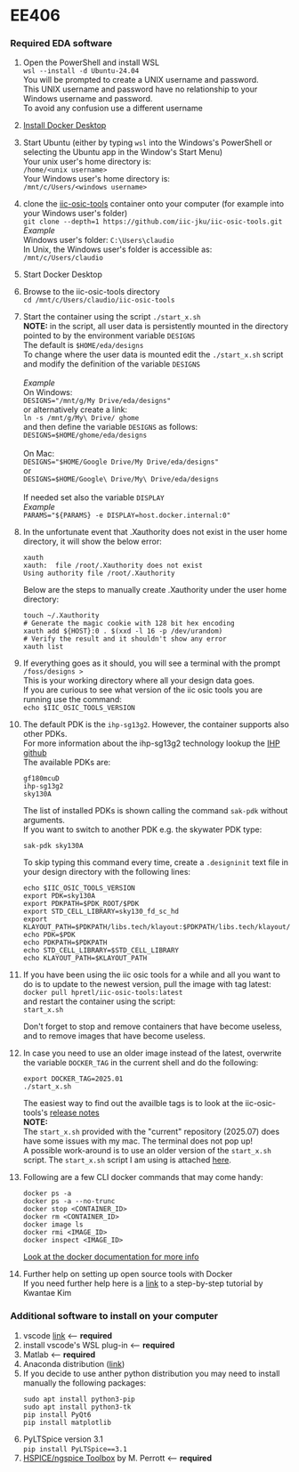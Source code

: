 # EE406
### Required EDA software
1. Open the PowerShell and install WSL<br>
`wsl --install -d Ubuntu-24.04`<br>
You will be prompted to create a UNIX username and password.<br>
This UNIX username and password have no relationship to your Windows username and password.<br>
To avoid any confusion use a different username
2. [Install Docker Desktop](https://docs.docker.com/desktop/install/windows-install/)<br>
3. Start Ubuntu (either by typing `wsl` into the Windows's PowerShell or selecting the Ubuntu app in the Window's Start Menu) <br>
Your unix user's home directory is:<br>
`/home/<unix username>`<br>
Your Windows user's home directory is:<br>
`/mnt/c/Users/<windows username>`
5. clone the [iic-osic-tools](https://github.com/iic-jku/IIC-OSIC-TOOLS) container onto your computer (for example into your Windows user's folder)<br>
`git clone --depth=1 https://github.com/iic-jku/iic-osic-tools.git`<br>
*Example*<br>
Windows user's folder: `C:\Users\claudio`<br>
In Unix, the Windows user's folder is accessible as:
`/mnt/c/Users/claudio`<br>
5. Start Docker Desktop
6. Browse to the iic-osic-tools directory<br>
`cd /mnt/c/Users/claudio/iic-osic-tools`<br>
7. Start the container using the script `./start_x.sh`<br>
**NOTE:** in the script, all user data is persistently mounted in the directory pointed to by the environment variable `DESIGNS` <br>
The default is `$HOME/eda/designs`<br>
To change where the user data is mounted edit the `./start_x.sh` script and modify the definition of the variable `DESIGNS`<br><br>
*Example*<br>
On Windows: <br>
`DESIGNS="/mnt/g/My Drive/eda/designs"`<br>
or alternatively create a link:<br>
`ln -s /mnt/g/My\ Drive/ ghome`<br>
and then define the variable `DESIGNS` as follows:<br>
`DESIGNS=$HOME/ghome/eda/designs` <br><br>
On Mac:<br>
`DESIGNS="$HOME/Google Drive/My Drive/eda/designs"`<br>
or<br>
`DESIGNS=$HOME/Google\ Drive/My\ Drive/eda/designs`<br><br>
If needed set also the variable `DISPLAY`<br>
*Example*<br>
`PARAMS="${PARAMS} -e DISPLAY=host.docker.internal:0"`

9. In the unfortunate event that .Xauthority does not exist in the user home directory, it will show the below error:<br>
   ```
   xauth
   xauth:  file /root/.Xauthority does not exist
   Using authority file /root/.Xauthority
   ```
   Below are the steps to manually create .Xauthority under the user home directory:<br>
   ```
   touch ~/.Xauthority
   # Generate the magic cookie with 128 bit hex encoding
   xauth add ${HOST}:0 . $(xxd -l 16 -p /dev/urandom)
   # Verify the result and it shouldn't show any error
   xauth list
   ```

10. If everything goes as it should, you will see a terminal with the prompt `/foss/designs >` <br>
This is your working directory where all your design data goes.<br>
If you are curious to see what version of the iic osic tools you are running use the command: <br>
`echo $IIC_OSIC_TOOLS_VERSION`

11. The default PDK is the `ihp-sg13g2`. However, the container supports also other PDKs.<br>
    For more information about the ihp-sg13g2 technology lookup the [IHP github](https://github.com/IHP-GmbH/IHP-Open-PDK)<br>
    The available PDKs are:<br>
    ```
    gf180mcuD
    ihp-sg13g2
    sky130A
    ```
    The list of installed PDKs is shown calling the command `sak-pdk` without arguments.<br>
    If you want to switch to another PDK e.g. the skywater PDK type:<br>
    ```
    sak-pdk sky130A
    ``` 
    To skip typing this command every time, create a `.designinit` text file in your design directory with the following lines:
    ```
    echo $IIC_OSIC_TOOLS_VERSION
    export PDK=sky130A
    export PDKPATH=$PDK_ROOT/$PDK
    export STD_CELL_LIBRARY=sky130_fd_sc_hd
    export KLAYOUT_PATH=$PDKPATH/libs.tech/klayout:$PDKPATH/libs.tech/klayout/tech
    echo PDK=$PDK
    echo PDKPATH=$PDKPATH
    echo STD_CELL_LIBRARY=$STD_CELL_LIBRARY
    echo KLAYOUT_PATH=$KLAYOUT_PATH
    ```
12. If you have been using the iic osic tools for a while and all you want to do is to update to the newest version, pull the image with tag latest:<br>
    `docker pull hpretl/iic-osic-tools:latest` <br>
    and restart the container using the script:<br>
    `start_x.sh`<br>

    Don't forget to stop and remove containers that have become useless, and to remove images that have become useless.

13. In case you need to use an older image instead of the latest, overwrite the variable `DOCKER_TAG` in the current shell and do the following:<br>
      ```
      export DOCKER_TAG=2025.01
      ./start_x.sh
      ```
      The easiest way to find out the availble tags is to look at the iic-osic-tools's [release notes](https://github.com/iic-jku/IIC-OSIC-TOOLS/blob/main/RELEASE_NOTES.md)<br>
      **NOTE:** <br>
      The `start_x.sh` provided with the "current" repository (2025.07) does have some issues with my mac. The terminal does not pop up! <br>
      A possible work-around is to use an older version of the `start_x.sh` script. The `start_x.sh` script I am using is attached [here](https://github.com/claudiotalarico/EE406/blob/main/start_x.sh).<br>
    
14. Following are a few CLI docker commands that may come handy:<br>
    ```
    docker ps -a
    docker ps -a --no-trunc
    docker stop <CONTAINER_ID>
    docker rm <CONTAINER_ID>
    docker image ls
    docker rmi <IMAGE_ID>
    docker inspect <IMAGE_ID>
    ```
    [Look at the docker documentation for more info](https://docs.docker.com/reference/)

15. Further help on setting up open source tools with Docker<br>
    If you need further help here is a [link](https://kwantaekim.github.io/2024/05/25/OSE-Docker/) to a step-by-step tutorial by Kwantae Kim
    
### Additional software to install on your computer
1. vscode [link](https://code.visualstudio.com/download) <-- **required**
2. install vscode's WSL plug-in <-- **required**
3. Matlab <-- **required**
4. Anaconda distribution ([link](https://docs.anaconda.com/free/anaconda/install/index.html))
5. If you decide to use anther python distribution you may need to install manually the following packages:
   ```
   sudo apt install python3-pip
   sudo apt install python3-tk
   pip install PyQt6
   pip install matplotlib
   ```
6. PyLTSpice version 3.1<br>
   `pip install PyLTSpice==3.1`<br>
7. [HSPICE/ngspice Toolbox](https://web02.gonzaga.edu/faculty/talarico/vlsi/matlab.html) by M. Perrott <-- **required**
